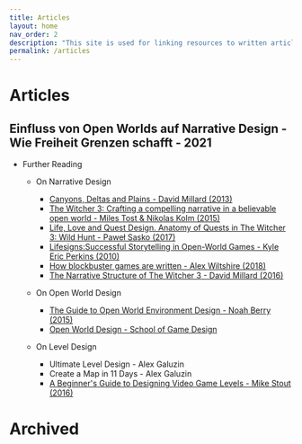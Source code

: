 ```yaml
---
title: Articles
layout: home
nav_order: 2
description: "This site is used for linking resources to written articles or published tutorials as well as providing downloads for code snippets and projects."
permalink: /articles
---
```



# Articles

## Einfluss von Open Worlds auf Narrative Design - Wie Freiheit Grenzen schafft - 2021

* Further Reading

  * On Narrative Design
    * [Canyons, Deltas and Plains - David Millard (2013)](http://www.davidmillard.org/2013/07/canyons-deltas-and-plains/)
    * [The Witcher 3: Crafting a compelling narrative in a believable open world - Miles Tost & Nikolas Kolm (2015)](https://www.youtube.com/watch?v=FcRC02jl8E8)
    * [Life, Love and Quest Design. Anatomy of Quests in The Witcher 3: Wild Hunt - Paweł Sasko (2017)](https://www.youtube.com/watch?v=g5TH9KakBDw )
    * [Lifesigns:Successful Storytelling in Open-World Games - Kyle Eric Perkins (2010)](https://etd.ohiolink.edu/!etd.send_file?accession=ouhonors1290205847&disposition=inline)
    * [How blockbuster games are written - Alex Wiltshire (2018)](https://www.pcgamer.com/how-blockbuster-games-are-written/)
    * [The Narrative Structure of The Witcher 3 - David Millard (2016)](https://www.davidmillard.org/2016/12/the-narrative-structure-of-the-witcher-3/)
    
  * On Open World Design
    * [The Guide to Open World Environment Design - Noah Berry (2015)](https://80.lv/articles/skyrim-designer-on-building-virtual-worlds/)
    * [Open World Design - School of Game Design](https://schoolofgamedesign.com/project/open-world-game/)
        
  * On Level Design
    * Ultimate Level Design - Alex Galuzin
    * Create a Map in 11 Days - Alex Galuzin
    * [A Beginner's Guide to Designing Video Game Levels - Mike Stout (2016)](https://gamedevelopment.tutsplus.com/tutorials/a-beginners-guide-to-designing-video-game-levels--cms-25662)
    
  
  
  
  
# Archived
